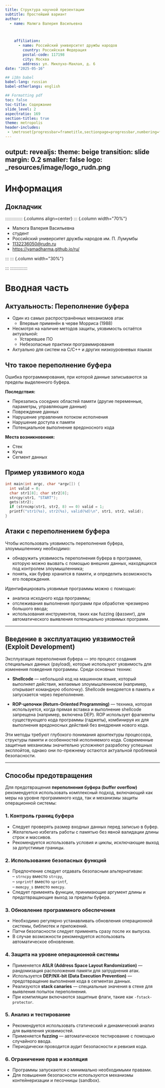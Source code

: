 ```yaml
---
title: Структура научной презентации
subtitle: Простейший вариант
author:
  - name: Малюга Валерия Васильевна



    affiliation:
      - name: Российский университет дружбы народов
        country: Российская Федерация
        postal-code: 117198
        city: Москва
        address: ул. Миклухо-Маклая, д. 6
date: "2025-05-16"

## i18n babel
babel-lang: russian
babel-otherlangs: english

## Formatting pdf
toc: false
toc-title: Содержание
slide_level: 2
aspectratio: 169
section-titles: true
theme: metropolis
header-includes:
 - \metroset{progressbar=frametitle,sectionpage=progressbar,numbering=fraction}
---
```



output:
  revealjs:
    theme: beige
    transition: slide
    margin: 0.2
    smaller: false
    logo: _resources/image/logo_rudn.png
---

# Информация

## Докладчик

:::::::::::::: {.columns align=center}
::: {.column width="70%"}

  * Малюга Валерия Васильевна
  * студент
  * Российский университет дружбы народов им. П. Лумумбы
  * [1132236050@rudn.ru](mailto:1132236050@rudn.ru)
  * <https://yamadharma.github.io/ru/>

:::
::: {.column width="30%"}


:::
::::::::::::::

# Вводная часть

## Актуальность: Переполнение буфера

- Один из самых распространённых механизмов атак
  - Впервые применён в черве Морриса (1988)
- Несмотря на наличие методов защиты, уязвимость остаётся актуальной:
  - Устаревшее ПО
  - Небезопасные практики программирования
- Актуально для систем на C/C++ и других низкоуровневых языках

## Что такое переполнение буфера

Ошибка программирования, при которой данные записываются за пределы выделенного буфера.

**Последствия:**

- Перезапись соседних областей памяти (другие переменные, параметры, управляющие данные)
- Повреждение данных
- Нарушение управления потоком исполнения
- Нарушение доступа к памяти
- Потенциальное выполнение вредоносного кода

**Места возникновения:**
- Стек
- Куча
- Сегмент данных

## Пример уязвимого кода

```c
int main(int argc, char *argv[]) {
  int valid = 0;
  char str1[8]; char str2[8];
  strcpy(str1, "START");
  gets(str2);
  if (strncmp(str1, str2, 8) == 0) valid = 1;
  printf("str1(%s), str2(%s), valid(%d)\n", str1, str2, valid);
}
```

## Атаки с переполнением буфера

Чтобы использовать уязвимость переполнения буфера, злоумышленнику необходимо:
- обнаружить уязвимость переполнения буфера в программе, которую можно вызвать с помощью внешних данных, находящихся под контролем злоумышленника;
- понять, как буфер хранится в памяти, и определить возможность его повреждения.

Идентифицировать уязвимые программы можно с помощью:
- анализа исходного кода программы;
- отслеживания выполнения программ при обработке чрезмерно большого ввода;
- использования инструментов, таких как fuzzing (фаззинг), для автоматического выявления потенциально уязвимых программ.


---

## Введение в эксплуатацию уязвимостей (Exploit Development)

Эксплуатация переполнения буфера — это процесс создания специальных данных (payload), которые используют уязвимость для изменения поведения программы. Среди основных техник:

- **Shellcode** — небольшой код на машинном языке, который выполняет действия, желаемые злоумышленником (например, открывает командную оболочку). Shellcode внедряется в память и запускается через переполнение.

- **ROP-цепочки (Return-Oriented Programming)** — техника, которая используется, когда прямая вставка и выполнение shellcode запрещена (например, включена DEP). ROP использует фрагменты существующего кода программы (гаджеты), комбинируя их для выполнения вредоносных действий без внедрения нового кода.

Эти методы требуют глубокого понимания архитектуры процессора, структуры памяти и особенностей исполняемого кода. Современные защитные механизмы значительно усложняют разработку успешных эксплойтов, однако они по-прежнему остаются актуальной проблемой безопасности.

---

## Способы предотвращения

Для предотвращения **переполнения буфера (buffer overflow)** рекомендуется использовать комплексный подход, включающий как меры на уровне программного кода, так и механизмы защиты операционной системы:

### 1. Контроль границ буфера

- Следует проверять размер входных данных перед записью в буфер.  
- Желательно избегать работы с памятью без явной валидации длины строк и массивов.  
- Рекомендуется использовать условия и циклы, исключающие выход за допустимые границы.

### 2. Использование безопасных функций

- Предпочтение следует отдавать безопасным альтернативам:  
  – `strncpy` вместо `strcpy`,  
  – `snprintf` вместо `sprintf`,  
  – `memcpy_s` вместо `memcpy`.  
- Следует применять функции, принимающие аргумент длины и предотвращающие выход за пределы буфера.

### 3. Обновление программного обеспечения

- Необходимо регулярно устанавливать обновления операционной системы, библиотек и приложений.  
- Патчи безопасности следует применять сразу после их выпуска.  
- В случае возможности рекомендуется использовать автоматическое обновление.

### 4. Защита на уровне операционной системы

- Применяется **ASLR (Address Space Layout Randomization)** — рандомизация расположения памяти для затруднения атак.  
- Используется **DEP/NX-bit (Data Execution Prevention)** — предотвращение выполнения кода в сегментах данных.  
- Реализуются **stack canaries** — специальные значения в стеке для выявления попыток переполнения.  
- При компиляции включаются защитные флаги, такие как `-fstack-protector`.

### 5. Анализ и тестирование

- Рекомендуется использовать статический и динамический анализ для выявления уязвимостей.  
- Применяется **fuzzing** — автоматическое тестирование с помощью случайного ввода.  
- Периодически проводится аудит безопасности и ревизия кода.

### 6. Ограничение прав и изоляция

- Программы запускаются с минимально необходимыми правами.  
- Для повышения безопасности используются механизмы контейнеризации и песочницы (sandbox).


